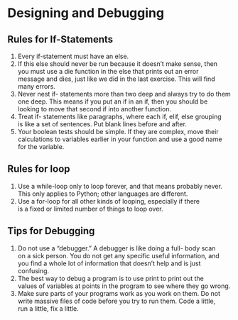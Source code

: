 # Designing and Debugging

## Rules for If-Statements
1. Every if-statement must have an else.<br>
2. If this else should never be run because it doesn’t make sense, then<br>
you must use a die function in the else that prints out an error <br>
message and dies, just like we did in the last exercise. This will find<br>
many errors.<br>
3. Never nest if- statements more than two deep and always try to do them
<br> one deep. This means if you put an if in an if, then you should be<br>
looking to move that second if into another function.<br>
4. Treat if- statements like paragraphs, where each if, elif, else grouping
 <br>is like a set of sentences. Put blank lines before and after.<br>
5. Your boolean tests should be simple. If they are complex, move their<br>
calculations to variables earlier in your function and use a good name<br>
for the variable.<br>


## Rules for loop
1. Use a while-loop only to loop forever, and that means probably never.
<br> This only applies to Python; other languages are different.<br>
2. Use a for-loop for all other kinds of looping, especially if there<br>
is a fixed or limited number of things to loop over.<br>


## Tips for Debugging
1. Do not use a “debugger.” A debugger is like doing a full- body scan <br>
on a sick person. You do not get any specific useful information, and <br>
you find a whole lot of information that doesn’t help and is just confusing.
2. The best way to debug a program is to use print to print out the <br>
values of variables at points in the program to see where they go wrong.<br>
3. Make sure parts of your programs work as you work on them. Do not <br>
write massive files of code before you try to run them. Code a little,<br>
run a little, fix a little.
